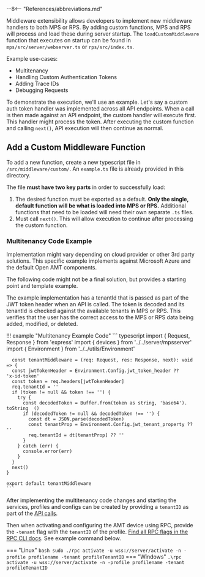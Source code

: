 --8<-- "References/abbreviations.md"

Middleware extensibility allows developers to implement new middleware handlers to both MPS or RPS. By adding custom functions, MPS and RPS will process and load these during server startup. The `loadCustomMiddleware` function that executes on startup can be found in `mps/src/server/webserver.ts` or `rps/src/index.ts`.

Example use-cases:

- Multitenancy
- Handling Custom Authentication Tokens
- Adding Trace IDs
- Debugging Requests

To demonstrate the execution, we'll use an example.  Let's say a custom auth token handler was implemented across all API endpoints.  When a call is then made against an API endpoint, the custom handler will execute first.  This handler might process the token.  After executing the custom function and calling `next()`, API execution will then continue as normal.

## Add a Custom Middleware Function

To add a new function, create a new typescript file in `/src/middleware/custom/`. An `example.ts` file is already provided in this directory.

The file **must have two key parts** in order to successfully load:

1. The desired function must be exported as a default. **Only the single, default function will be what is loaded into MPS or RPS.** Additional functions that need to be loaded will need their own separate `.ts` files.
2. Must call `next()`. This will allow execution to continue after processing the custom function.


### Multitenancy Code Example

Implementation might vary depending on cloud provider or other 3rd party solutions. This specific example implements against Microsoft Azure and the default Open AMT components. 

The following code might not be a final solution, but provides a starting point and template example.

The example implementation has a tenantId that is passed as part of the JWT token header when an API is called. The token is decoded and its tenantId is checked against the available tenants in MPS or RPS. This verifies that the user has the correct access to the MPS or RPS data being added, modified, or deleted.

!!! example "Multitenancy Example Code"
    ``` typescript
    import { Request, Response } from 'express'
    import { devices } from '../../server/mpsserver'
    import { Environment } from '../../utils/Environment'

      const tenantMiddleware = (req: Request, res: Response, next): void => {
      const jwtTokenHeader = Environment.Config.jwt_token_header ??     'x-id-token'
      const token = req.headers[jwtTokenHeader]
      req.tenantId = ''
      if (token != null && token !== '') {
        try {
          const decodedToken = Buffer.from(token as string, 'base64').  toString  ()
          if (decodedToken != null && decodedToken !== '') {
            const dt = JSON.parse(decodedToken)
            const tenantProp = Environment.Config.jwt_tenant_property ?? ''
            req.tenantId = dt[tenantProp] ?? ''
          }
        } catch (err) {
          console.error(err)
        }
      }
      next()
    }

    export default tenantMiddleware
    ```

After implementing the multitenancy code changes and starting the services, profiles and configs can be created by providing a `tenantID` as part of the [API calls](../APIs/indexRPS.md).

Then when activating and configuring the AMT device using RPC, provide the `-tenant` flag with the `tenantID` of the profile. [Find all RPC flags in the RPC CLI docs](./RPC/commandsRPC.md).  See example command below.

=== "Linux"
    ``` bash
    sudo ./rpc activate -u wss://server/activate -n -profile profilename -tenant profileTenantID
    ```
=== "Windows"
    ```
    .\rpc activate -u wss://server/activate -n -profile profilename -tenant profileTenantID
    ```

<br>